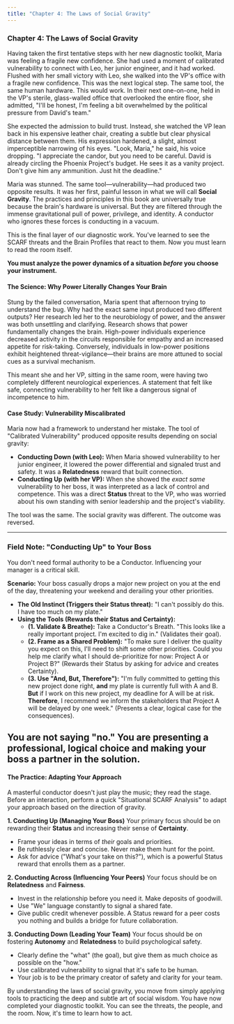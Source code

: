 ```yaml
---
title: "Chapter 4: The Laws of Social Gravity"
---
```

### **Chapter 4: The Laws of Social Gravity**

Having taken the first tentative steps with her new diagnostic toolkit, Maria was feeling a fragile new confidence. She had used a moment of calibrated vulnerability to connect with Leo, her junior engineer, and it had worked. Flushed with her small victory with Leo, she walked into the VP's office with a fragile new confidence. This was the next logical step. The same tool, the same human hardware. This would work. In their next one-on-one, held in the VP's sterile, glass-walled office that overlooked the entire floor, she admitted, "I'll be honest, I'm feeling a bit overwhelmed by the political pressure from David's team."

She expected the admission to build trust. Instead, she watched the VP lean back in his expensive leather chair, creating a subtle but clear physical distance between them. His expression hardened, a slight, almost imperceptible narrowing of his eyes. "Look, Maria," he said, his voice dropping. "I appreciate the candor, but you need to be careful. David is already circling the Phoenix Project's budget. He sees it as a vanity project. Don't give him any ammunition. Just hit the deadline."

Maria was stunned. The same tool—vulnerability—had produced two opposite results. It was her first, painful lesson in what we will call **Social Gravity**. The practices and principles in this book are universally true because the brain's hardware is universal. But they are filtered through the immense gravitational pull of power, privilege, and identity. A conductor who ignores these forces is conducting in a vacuum.

This is the final layer of our diagnostic work. You've learned to see the SCARF threats and the Brain Profiles that react to them. Now you must learn to read the room itself.

**You must analyze the power dynamics of a situation *before* you choose your instrument.**

#### **The Science: Why Power Literally Changes Your Brain**

Stung by the failed conversation, Maria spent that afternoon trying to understand the bug. Why had the exact same input produced two different outputs? Her research led her to the neurobiology of power, and the answer was both unsettling and clarifying. Research shows that power fundamentally changes the brain. High-power individuals experience decreased activity in the circuits responsible for empathy and an increased appetite for risk-taking. Conversely, individuals in low-power positions exhibit heightened threat-vigilance—their brains are more attuned to social cues as a survival mechanism.

This meant she and her VP, sitting in the same room, were having two completely different neurological experiences. A statement that felt like safe, connecting vulnerability to her felt like a dangerous signal of incompetence to him.

#### **Case Study: Vulnerability Miscalibrated**
Maria now had a framework to understand her mistake. The tool of "Calibrated Vulnerability" produced opposite results depending on social gravity:
*   **Conducting Down (with Leo):** When Maria showed vulnerability to her junior engineer, it lowered the power differential and signaled trust and safety. It was a **Relatedness** reward that built connection.
*   **Conducting Up (with her VP):** When she showed the *exact same* vulnerability to her boss, it was interpreted as a lack of control and competence. This was a direct **Status** threat to the VP, who was worried about his own standing with senior leadership and the project's viability.

The tool was the same. The social gravity was different. The outcome was reversed.

---
### **Field Note: "Conducting Up" to Your Boss**

You don't need formal authority to be a Conductor. Influencing your manager is a critical skill.

**Scenario:** Your boss casually drops a major new project on you at the end of the day, threatening your weekend and derailing your other priorities.

*   **The Old Instinct (Triggers their Status threat):** "I can't possibly do this. I have too much on my plate."
*   **Using the Tools (Rewards their Status and Certainty):**
    *   **(1. Validate & Breathe):** Take a Conductor's Breath. "This looks like a really important project. I'm excited to dig in." (Validates their goal).
    *   **(2. Frame as a Shared Problem):** "To make sure I deliver the quality you expect on this, I'll need to shift some other priorities. Could you help me clarify what I should de-prioritize for now: Project A or Project B?" (Rewards their Status by asking for advice and creates Certainty).
    *   **(3. Use "And, But, Therefore"):** "I'm fully committed to getting this new project done right, **and** my plate is currently full with A and B. **But** if I work on this new project, my deadline for A will be at risk. **Therefore**, I recommend we inform the stakeholders that Project A will be delayed by one week." (Presents a clear, logical case for the consequences).

You are not saying "no." You are presenting a professional, logical choice and making your boss a partner in the solution.
---

#### **The Practice: Adapting Your Approach**
A masterful conductor doesn't just play the music; they read the stage. Before an interaction, perform a quick "Situational SCARF Analysis" to adapt your approach based on the direction of gravity.

**1. Conducting Up (Managing Your Boss)**
Your primary focus should be on rewarding their **Status** and increasing their sense of **Certainty**.
*   Frame your ideas in terms of *their* goals and priorities.
*   Be ruthlessly clear and concise. Never make them hunt for the point.
*   Ask for advice ("What's your take on this?"), which is a powerful Status reward that enrolls them as a partner.

**2. Conducting Across (Influencing Your Peers)**
Your focus should be on **Relatedness** and **Fairness**.
*   Invest in the relationship before you need it. Make deposits of goodwill.
*   Use "We" language constantly to signal a shared fate.
*   Give public credit whenever possible. A Status reward for a peer costs you nothing and builds a bridge for future collaboration.

**3. Conducting Down (Leading Your Team)**
Your focus should be on fostering **Autonomy** and **Relatedness** to build psychological safety.
*   Clearly define the "what" (the goal), but give them as much choice as possible on the "how."
*   Use calibrated vulnerability to signal that it's safe to be human.
*   Your job is to be the primary creator of safety and clarity for your team.

By understanding the laws of social gravity, you move from simply applying tools to practicing the deep and subtle art of social wisdom. You have now completed your diagnostic toolkit. You can see the threats, the people, and the room. Now, it's time to learn how to act.
      
